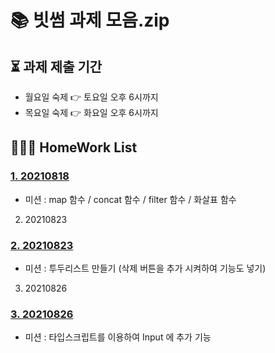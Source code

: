 # 📚 빗썸 과제 모음.zip

## ⏳ 과제 제출 기간

- 월요일 숙제 👉 토요일 오후 6시까지
- 목요일 숙제 👉 화요일 오후 6시까지

## 🙆🏻‍♀️ HomeWork List

### [1. 20210818](./01_0818/README.md)

- 미션 : map 함수 / concat 함수 / filter 함수 / 화살표 함수

2. 20210823

### [2. 20210823](./02_0823/README.md)

- 미션 : 투두리스트 만들기 (삭제 버튼을 추가 시켜하여 기능도 넣기)

3. 20210826

### [3. 20210826](./03_0826/README.md)

- 미션 : 타입스크립트를 이용하여 Input 에 추가 기능
